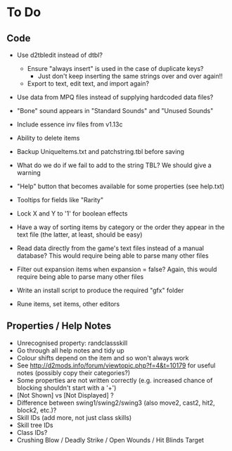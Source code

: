 # To Do

## Code

 - Use d2tbledit instead of dtbl?
    - Ensure "always insert" is used in the case of duplicate keys?
        - Just don't keep inserting the same strings over and over again!!
    - Export to text, edit text, and import again?

 - Use data from MPQ files instead of supplying hardcoded data files?
    
 - "Bone" sound appears in "Standard Sounds" and "Unused Sounds"
 - Include essence inv files from v1.13c
 - Ability to delete items
 - Backup UniqueItems.txt and patchstring.tbl before saving
 - What do we do if we fail to add to the string TBL? We should give a warning
 - "Help" button that becomes available for some properties (see help.txt)
 - Tooltips for fields like "Rarity"
 - Lock X and Y to '1' for boolean effects
 - Have a way of sorting items by category or the order they appear in the text file (the latter, at least, should be easy)
 - Read data directly from the game's text files instead of a manual database? This would require being able to parse many other files
 - Filter out expansion items when expansion = false? Again, this would require being able to parse many other files
 - Write an install script to produce the required "gfx" folder
 - Rune items, set items, other editors

## Properties / Help Notes

 - Unrecognised property: randclassskill
 - Go through all help notes and tidy up
 - Colour shifts depend on the item and so won't always work
 - See http://d2mods.info/forum/viewtopic.php?f=4&t=10179 for useful notes (possibly copy their categories?)
 - Some properties are not written correctly (e.g. increased chance of blocking shouldn't start with a '+')
 - [Not Shown] vs [Not Displayed] ?
 - Difference between swing1/swing2/swing3 (also move2, cast2, hit2, block2, etc.)?
 - Skill IDs (add more, not just class skills)
 - Skill tree IDs
 - Class IDs?
 - Crushing Blow / Deadly Strike / Open Wounds / Hit Blinds Target
